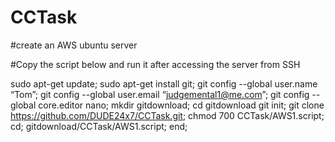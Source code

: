 # CCTask

#create an AWS ubuntu server

#Copy the script below and run it after accessing the server from SSH

sudo apt-get update;
sudo apt-get install git;
git config --global user.name “Tom”;
git config --global user.email “judgemental1@me.com”;
git config --global core.editor nano;
mkdir gitdownload;
cd gitdownload
git init;
git clone https://github.com/DUDE24x7/CCTask.git;
chmod 700 CCTask/AWS1.script;
cd;
gitdownload/CCTask/AWS1.script;
end;
